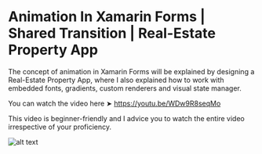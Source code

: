 # Animation In Xamarin Forms | Shared Transition | Real-Estate Property App
The concept of animation in Xamarin Forms will be explained by designing a Real-Estate Property App, where I also explained how to work with embedded fonts, gradients, custom renderers and visual state manager.

You can watch the video here ➤ https://youtu.be/WDw9R8seqMo

This video is beginner-friendly and I advice you to watch the entire video irrespective of your proficiency.

![alt text](https://devcrux.com/wp-content/uploads/propertyapp.gif) 

